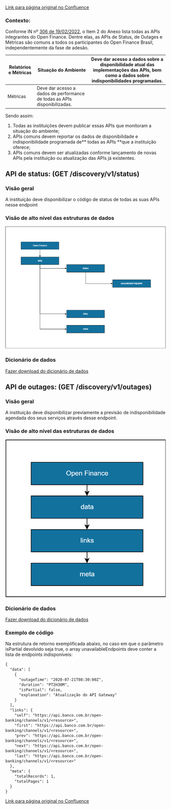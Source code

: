 [Link para página original no Confluence](https://openfinancebrasil.atlassian.net/wiki/spaces/OF/pages/156434552)

### Contexto: 

Conforme IN nº [306 de 19/02/2022](https://www.bcb.gov.br/estabilidadefinanceira/exibenormativo?tipo=Instru%C3%A7%C3%A3o%20Normativa%20BCB&amp;numero=306), o Item 2 do Anexo lista todas as APIs integrantes do Open Finance. Dentre elas, as APIs de Status, de Outages e Métricas são comuns a todos os participantes do Open Finance Brasil, independentemente da fase de adesão.

| Relatórios e Métricas | Situação do Ambiente | Deve dar acesso a dados sobre a disponibilidade atual das implementações das APIs, bem como a dados sobre indisponibilidades programadas. |
| --- | --- | --- |
| Métricas | Deve dar acesso a dados de performance de todas as APIs disponibilizadas. |

Sendo assim: 

1. Todas as instituições devem publicar essas APIs que monitoram a situação do ambiente;
2. APIs comuns devem reportar os dados de disponibilidade e indisponibilidade programada de** todas as APIs **que a instituição oferece;
3. APIs comuns devem ser atualizadas conforme lançamento de novas APIs pela instituição ou atualização das APIs já existentes.

## API de status: (GET /discovery/v1/status)

### Visão geral

A instituição deve disponibilizar o código de status de todas as suas APIs nesse endpoint

### Visão de alto nível das estruturas de dados
![att156434567](Informa%c3%a7%c3%b5es%20Gerais%20-%20API%20Comum%20-%20%20v2.0.0-beta.1/attachments/comuns%20-%20alto%20nivel.png)

### Dicionário de dados

[Fazer download do dicionário de dados](https://openbanking-brasil.github.io/openapi/dictionary/getStatus_v2.csv)

## API de outages: (GET /discovery/v1/outages)

### Visão geral

A instituição deve disponibilizar previamente a previsão de indisponibilidade agendada dos seus serviços através desse endpoint.

### Visão de alto nível das estruturas de dados
![att156434570](Informa%c3%a7%c3%b5es%20Gerais%20-%20API%20Comum%20-%20%20v2.0.0-beta.1/attachments/outages-Vis%c3%a3o%20de%20alto%20n%c3%advel%20das%20estruturas%20de%20dados.png)
### Dicionário de dados

[Fazer download do dicionário de dados](https://openbanking-brasil.github.io/openapi/dictionary/getOutage_v2.csv)

### Exemplo de código

Na estrutura de retorno exemplificada abaixo, no caso em que o parâmetro isPartial devolvido seja true, o array unavailableEndpoints deve conter a lista de endpoints indisponíveis:

    {
      "data": [
        {
          "outageTime": "2020-07-21T08:30:00Z",
          "duration": "PT2H30M",
          "isPartial": false,
          "explanation": "Atualização do API Gateway"
        }
      ],
      "links": {
        "self": "https://api.banco.com.br/open-banking/channels/v1/<resource>",
        "first": "https://api.banco.com.br/open-banking/channels/v1/<resource>",
        "prev": "https://api.banco.com.br/open-banking/channels/v1/<resource>",
        "next": "https://api.banco.com.br/open-banking/channels/v1/<resource>",
        "last": "https://api.banco.com.br/open-banking/channels/v1/<resource>"
      },
      "meta": {
        "totalRecords": 1,
        "totalPages": 1
      }
    }

[Link para página original no Confluence](https://openfinancebrasil.atlassian.net/wiki/spaces/OF/pages/156434552)